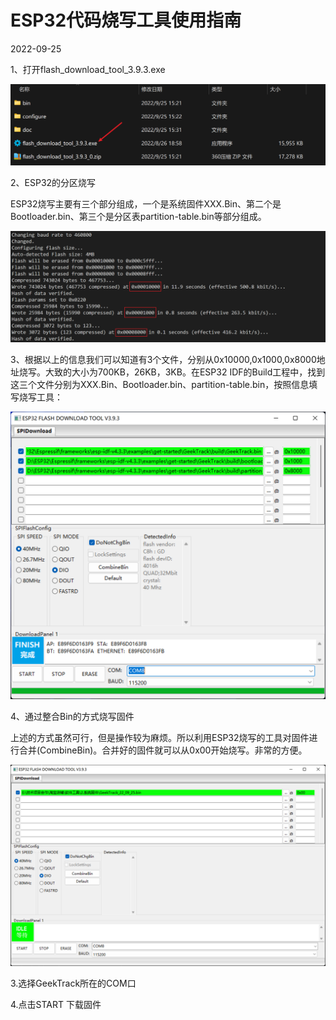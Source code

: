 # ESP32代码烧写工具使用指南

2022-09-25

1、打开flash_download_tool_3.9.3.exe

![image-20220925153225551](./Image/Download_Tool.png)

2、ESP32的分区烧写

ESP32烧写主要有三个部分组成，一个是系统固件XXX.Bin、第二个是Bootloader.bin、第三个是分区表partition-table.bin等部分组成。

![image-20221011211735789](.\Image\Esp32_CodeWrite.png)

3、根据以上的信息我们可以知道有3个文件，分别从0x10000,0x1000,0x8000地址烧写。大致的大小为700KB，26KB，3KB。在ESP32 IDF的Build工程中，找到这三个文件分别为XXX.Bin、Bootloader.bin、partition-table.bin，按照信息填写烧写工具：

![GeekTrack的固件烧写主界面](.\Image\GeekTrack_Download_Main.png)

4、通过整合Bin的方式烧写固件

​		上述的方式虽然可行，但是操作较为麻烦。所以利用ESP32烧写的工具对固件进行合并(CombineBin)。合并好的固件就可以从0x00开始烧写。非常的方便。

![image-20220925153225551](./Image/DownloadTools_AddrConfig.png)

3.选择GeekTrack所在的COM口

4.点击START 下载固件